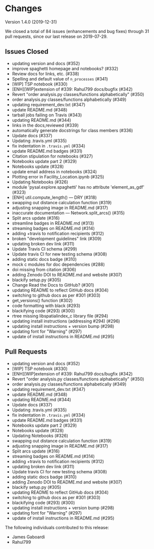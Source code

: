# Changes

Version 1.4.0 (2019-12-31)

We closed a total of 84 issues (enhancements and bug fixes) through 31 pull requests, since our last release on 2019-07-29.

## Issues Closed
  - updating version and docs (#352)
  - improve spaghetti homepage and notebooks? (#332)
  - Review docs for links, etc. (#338)
  - Spelling and default value of `n_processes` (#341)
  - [WIP] TSP notebook (#330)
  - [ENH][WIP]extension of #339: Rahul799 docs/bugfix (#342)
  - Revert "order analysis.py classes/functions alphabetically" (#350)
  - order analysis.py classes/functions alphabetically (#349)
  - updating requirement_dev.txt (#347)
  - update README.md (#348)
  - tarball jobs failing on Travis (#343)
  - updating README.md (#344)
  - links in the docs,reviewed  (#339)
  - automatically generate docstrings for class members (#336)
  - Update docs (#337)
  - Updating .travis.yml (#335)
  - fix indentation in `.travis.yml` (#334)
  - update README.md badges (#331)
  - Citation stipulation for notebooks (#327)
  - Notebooks update part 2 (#329)
  - Notebooks update (#328)
  - update email address in notebooks (#324)
  - Plotting error in Facility_Location.ipynb (#325)
  - Updating Notebooks (#326)
  - module 'pysal.explore.spaghetti' has no attribute 'element_as_gdf' (#323)
  - [ENH] util.compute_length() — DRY (#318)
  - swapping out distance calculation function (#319)
  - adjusting snapping image in README.md (#317)
  - inaccurate documentation — Network.split_arcs() (#315)
  - Split arcs update (#316)
  - streamline badges in README.md (#313)
  - streaming badges on README.md (#314)
  - adding +travis to notification recipients (#312)
  - broken "development guidelines" link (#309)
  - updating broken dev link (#311)
  - Update Travis CI schema (#299)
  - Update travis CI for new testing schema (#308)
  - adding static docs badge (#310)
  - mock c modules for doc dependencies (#288)
  - doi missing from citation (#306)
  - adding Zenodo DOI to README.md and website (#307)
  - blackify setup.py (#305)
  - Change Read the Docs to GitHub? (#301)
  - updating README to reflect GitHub docs (#304)
  - switching to github docs as per #301 (#303)
  - get_versions() function (#302)
  - code formatting with black (#293)
  - blackifying code (#293) (#300)
  - rtree missing libspatialindex_c library file (#294)
  - updating install instructions (addressing #294) (#296)
  - updating install instructions + version bump (#298)
  - updating font for "Warning" (#297)
  - update of install instructions in README.md (#295)

## Pull Requests
  - updating version and docs (#352)
  - [WIP] TSP notebook (#330)
  - [ENH][WIP]extension of #339: Rahul799 docs/bugfix (#342)
  - Revert "order analysis.py classes/functions alphabetically" (#350)
  - order analysis.py classes/functions alphabetically (#349)
  - updating requirement_dev.txt (#347)
  - update README.md (#348)
  - updating README.md (#344)
  - Update docs (#337)
  - Updating .travis.yml (#335)
  - fix indentation in `.travis.yml` (#334)
  - update README.md badges (#331)
  - Notebooks update part 2 (#329)
  - Notebooks update (#328)
  - Updating Notebooks (#326)
  - swapping out distance calculation function (#319)
  - adjusting snapping image in README.md (#317)
  - Split arcs update (#316)
  - streaming badges on README.md (#314)
  - adding +travis to notification recipients (#312)
  - updating broken dev link (#311)
  - Update travis CI for new testing schema (#308)
  - adding static docs badge (#310)
  - adding Zenodo DOI to README.md and website (#307)
  - blackify setup.py (#305)
  - updating README to reflect GitHub docs (#304)
  - switching to github docs as per #301 (#303)
  - blackifying code (#293) (#300)
  - updating install instructions + version bump (#298)
  - updating font for "Warning" (#297)
  - update of install instructions in README.md (#295)

The following individuals contributed to this release:

  - James Gaboardi
  - Rahul799